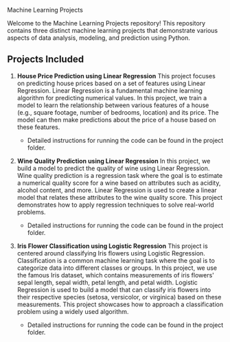 Machine Learning Projects

Welcome to the Machine Learning Projects repository! This repository contains three distinct machine learning projects that demonstrate various aspects of data analysis, modeling, and prediction using Python.

## Projects Included

1. **House Price Prediction using Linear Regression**
This project focuses on predicting house prices based on a set of features using Linear Regression. Linear Regression is a fundamental machine learning algorithm for predicting numerical values. In this project, we train a model to learn the relationship between various features of a house (e.g., square footage, number of bedrooms, location) and its price. The model can then make predictions about the price of a house based on these features.
   - Detailed instructions for running the code can be found in the project folder.

2. **Wine Quality Prediction using Linear Regression**
In this project, we build a model to predict the quality of wine using Linear Regression. Wine quality prediction is a regression task where the goal is to estimate a numerical quality score for a wine based on attributes such as acidity, alcohol content, and more. Linear Regression is used to create a linear model that relates these attributes to the wine quality score. This project demonstrates how to apply regression techniques to solve real-world problems.
   - Detailed instructions for running the code can be found in the project folder.

3. **Iris Flower Classification using Logistic Regression**
This project is centered around classifying Iris flowers using Logistic Regression. Classification is a common machine learning task where the goal is to categorize data into different classes or groups. In this project, we use the famous Iris dataset, which contains measurements of iris flowers' sepal length, sepal width, petal length, and petal width. Logistic Regression is used to build a model that can classify iris flowers into their respective species (setosa, versicolor, or virginica) based on these measurements. This project showcases how to approach a classification problem using a widely used algorithm.
   - Detailed instructions for running the code can be found in the project folder.
